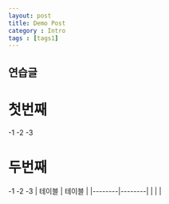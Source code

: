 ```yaml
---
layout: post
title: Demo Post
category : Intro
tags : [tags1]
---
```


## 연습글

# 첫번째
-1
-2
-3

# 두번째
-1
-2
-3
| 테이블 | 테이블 |
|--------|--------|
|        |        |
